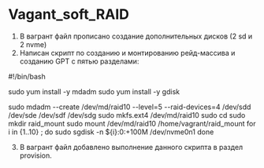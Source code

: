 # Vagant_soft_RAID
1. В вагрант файл прописано создание дополнительных дисков (2 sd и 2 nvme)
2. Написан скрипт по созданию и монтированию рейд-массива и созданию GPT c пятью разделами:

#!/bin/bash

sudo yum install -y mdadm
sudo yum install -y gdisk

sudo mdadm --create /dev/md/raid10 --level=5 --raid-devices=4 /dev/sdd /dev/sde /dev/sdf /dev/sdg
sudo mkfs.ext4 /dev/md/raid10
sudo cd
sudo mkdir raid_mount
sudo mount /dev/md/raid10 /home/vagrant/raid_mount
for i in {1..10} ; do
        sudo sgdisk -n ${i}:0:+100M /dev/nvme0n1
done


3. В вагрант файл добавлено выполнение данного скрипта в раздел provision.
